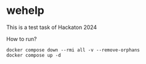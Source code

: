 # wehelp
This is a test task of Hackaton 2024

How to run?
``` shell
docker compose down --rmi all -v --remove-orphans
docker compose up -d
```
